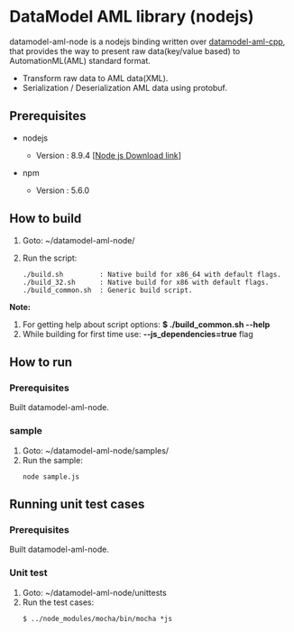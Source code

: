 # DataModel AML library (nodejs)

datamodel-aml-node is a nodejs binding written over [datamodel-aml-cpp](https://github.sec.samsung.net/RS7-EdgeComputing/datamodel-aml-cpp), that provides the way to present raw data(key/value based) to AutomationML(AML) standard format.
 - Transform raw data to AML data(XML).
 - Serialization / Deserialization AML data using protobuf.

## Prerequisites ##

- nodejs
  - Version : 8.9.4 [[Node js Download link](https://nodejs.org/en/download/)]

- npm
  - Version : 5.6.0

## How to build ##
1. Goto: ~/datamodel-aml-node/
2. Run the script:

   ```
   ./build.sh         : Native build for x86_64 with default flags.
   ./build_32.sh      : Native build for x86 with default flags.
   ./build_common.sh  : Generic build script.
   ```
**Note:** </br>
1. For getting help about script options: **$ ./build_common.sh --help** </br>
2. While building for first time use: **--js_dependencies=true** flag</br>

## How to run ##

### Prerequisites ###
 Built datamodel-aml-node.

 ### sample ###
1. Goto: ~/datamodel-aml-node/samples/
2. Run the sample:
    ```
    node sample.js
    ```

## Running unit test cases ##

### Prerequisites ###
 Built datamodel-aml-node.

### Unit test ###
1. Goto: ~/datamodel-aml-node/unittests
2. Run the test cases:
   ```
   $ ../node_modules/mocha/bin/mocha *js
   ```